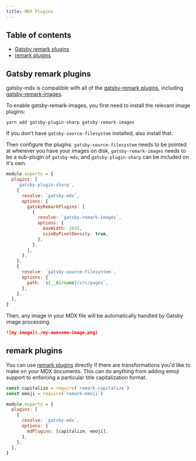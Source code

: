 ```yaml
---
title: MDX Plugins
---
```


## Table of contents

- [Gatsby remark plugins](#gatsby-remark-plugins)
- [remark plugins](#remark-plugins)

## Gatsby remark plugins

gatsby-mdx is compatible with all of the [gatsby-remark
plugins](/packages/gatsby-remark-images/?=gatsby-remark),
including
[gatsby-remark-images](https://next.gatsbyjs.org/packages/gatsby-remark-images/?=gatsby-remark).

To enable gatsby-remark-images, you first need to install the relevant
image plugins:

```shell
yarn add gatsby-plugin-sharp gatsby-remark-images
```

If you don't have `gatsby-source-filesystem` installed, also install that.

Then configure the plugins. `gatsby-source-filesystem` needs to be
pointed at wherever you have your images on disk,
`gatsby-remark-images` needs to be a sub-plugin of `gatsby-mdx`, and
`gatsby-plugin-sharp` can be included on it's own.

```js
module.exports = {
  plugins: [
    `gatsby-plugin-sharp`,
    {
      resolve: `gatsby-mdx`,
      options: {
        gatsbyRemarkPlugins: [
          {
            resolve: `gatsby-remark-images`,
            options: {
              maxWidth: 1035,
              sizeByPixelDensity: true,
            },
          },
        ],
      },
    },
    {
      resolve: `gatsby-source-filesystem`,
      options: {
        path: `${__dirname}/src/pages`,
      },
    },
  ],
}
```

Then, any image in your MDX file will be automatically handled
by Gatsby image processing.

```markdown
![my image](./my-awesome-image.png)
```

## remark plugins

You can use [remark plugins](https://github.com/remarkjs/remark/blob/master/doc/plugins.md)
directly if there are transformations you'd like to make on your
MDX documents. This can do anything from adding emoji support to
enforcing a particular title capitalization format.

```js
const capitalize = require(`remark-capitalize`)
const emoji = require(`remark-emoji`)

module.exports = {
  plugins: [
    {
      resolve: `gatsby-mdx`,
      options: {
        mdPlugins: [capitalize, emoji],
      },
    },
  ],
}
```
